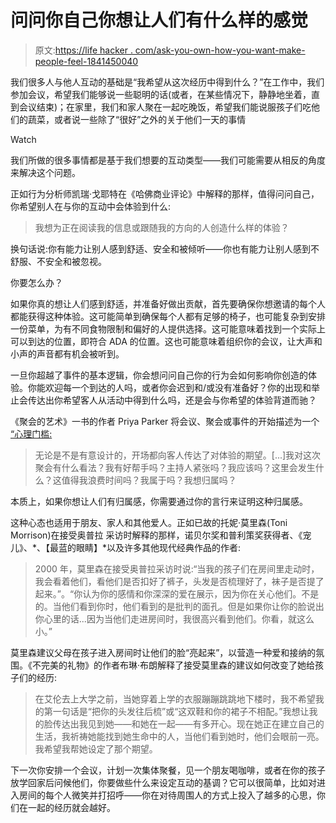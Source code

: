 # 问问你自己你想让人们有什么样的感觉

> 原文:[https://life hacker . com/ask-you-own-how-you-want-make-people-feel-1841450040](https://lifehacker.com/ask-yourself-how-you-want-to-make-people-feel-1841450040)

我们很多人与他人互动的基础是“我希望从这次经历中得到什么？”在工作中，我们参加会议，希望我们能够说一些聪明的话(或者，在某些情况下，静静地坐着，直到会议结束)；在家里，我们和家人聚在一起吃晚饭，希望我们能说服孩子们吃他们的蔬菜，或者说一些除了“很好”之外的关于他们一天的事情

Watch

我们所做的很多事情都是基于我们想要的互动类型——我们可能需要从相反的角度来解决这个问题。

正如行为分析师凯瑞·戈耶特在《哈佛商业评论》中解释的那样，值得问问自己，你希望别人在与你的互动中会体验到什么:

> 我想为正在阅读我的信息或跟随我的方向的人创造什么样的体验？

换句话说:你有能力让别人感到舒适、安全和被倾听——你也有能力让别人感到不舒服、不安全和被忽视。

你要怎么办？

如果你真的想让人们感到舒适，并准备好做出贡献，首先要确保你想邀请的每个人都能获得这种体验。这可能简单到确保每个人都有足够的椅子，也可能复杂到安排一份菜单，为有不同食物限制和偏好的人提供选择。这可能意味着找到一个实际上可以到达的位置，即符合 ADA 的位置。这也可能意味着组织你的会议，让大声和小声的声音都有机会被听到。

一旦你超越了事件的基本逻辑，你会想问问自己你的行为会如何影响你创造的体验。你能欢迎每一个到达的人吗，或者你会迟到和/或没有准备好？你的出现和举止会传达出你希望客人从活动中得到什么吗，还是会与你希望的体验背道而驰？

《聚会的艺术》一书的作者 Priya Parker 将会议、聚会或事件的开始描述为一个 [“心理门槛:](https://www.priyaparker.com/thebook)

> 无论是不是有意设计的，开场都向客人传达了对体验的期望。[...]我对这次聚会有什么看法？我有好帮手吗？主持人紧张吗？我应该吗？这里会发生什么？这值得我浪费时间吗？我属于吗？我想归属吗？

本质上，如果你想让人们有归属感，你需要通过你的言行来证明这种归属感。

这种心态也适用于朋友、家人和其他爱人。正如已故的托妮·莫里森(Toni Morrison)在接受奥普拉 采访时解释的那样，诺贝尔奖和普利策奖获得者、《宠儿》、*、【最蓝的眼睛】*以及许多其他现代经典作品的作者:

> 2000 年，莫里森在接受奥普拉采访时说:“当我的孩子们在房间里走动时，我会看着他们，看他们是否扣好了裤子，头发是否梳理好了，袜子是否提了起来。”。“你认为你的感情和你深深的爱在展示，因为你在关心他们。不是的。当他们看到你时，他们看到的是批判的面孔。但是如果你让你的脸说出你心里的话...因为当他们走进房间时，我很高兴看到他们。你看，就这么小。”

莫里森建议父母在孩子进入房间时让他们的脸“亮起来”，以营造一种爱和接纳的氛围。《不完美的礼物》的作者布琳·布朗解释了接受莫里森的建议如何改变了她给孩子们的经历:

> 在艾伦去上大学之前，当她穿着上学的衣服蹦蹦跳跳地下楼时，我不希望我的第一句话是“把你的头发往后梳”或“这双鞋和你的裙子不相配。”我想让我的脸传达出我见到她——和她在一起——有多开心。现在她正在建立自己的生活，我祈祷她能找到她生命中的人，当他们看到她时，他们会眼前一亮。我希望我帮她设定了那个期望。

下一次你安排一个会议，计划一次集体聚餐，见一个朋友喝咖啡，或者在你的孩子放学回家后问候他们，你要做些什么来设定互动的基调？它可以很简单，比如对进入房间的每个人微笑并打招呼——你在对待周围人的方式上投入了越多的心思，你们在一起的经历就会越好。